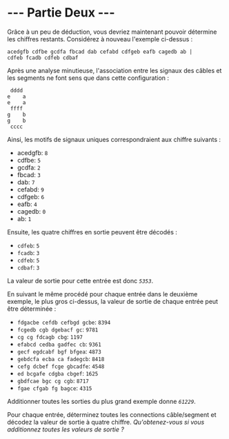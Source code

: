 # --- Partie Deux ---

Grâce à un peu de déduction, vous devriez maintenant pouvoir détermine les chiffres restants. Considérez à nouveau l'exemple ci-dessus :

```fdd
acedgfb cdfbe gcdfa fbcad dab cefabd cdfgeb eafb cagedb ab |
cdfeb fcadb cdfeb cdbaf
```

Après une analyse minutieuse, l'association entre les signaux des câbles et les segments ne font sens que dans cette configuration :

```fddd
 dddd
e    a
e    a
 ffff
g    b
g    b
 cccc
```

Ainsi, les motifs de signaux uniques correspondraient aux chiffre suivants :

- acedgfb: `8`
- cdfbe: `5`
- gcdfa: `2`
- fbcad: `3`
- dab: `7`
- cefabd: `9`
- cdfgeb: `6`
- eafb: `4`
- cagedb: `0`
- ab: `1`

Ensuite, les quatre chiffres en sortie peuvent être décodés :

- `cdfeb`: `5`
- `fcadb`: `3`
- `cdfeb`: `5`
- `cdbaf`: `3`

La valeur de sortie pour cette entrée est donc *`5353`*.

En suivant le même procédé pour chaque entrée dans le deuxième exemple, le plus gros ci-dessus, la valeur de sortie de chaque entrée peut être déterminée :

- ``fdgacbe cefdb cefbgd gcbe``: `8394`
- ``fcgedb cgb dgebacf gc``: `9781`
- ``cg cg fdcagb cbg``: `1197`
- ``efabcd cedba gadfec cb``: `9361`
- ``gecf egdcabf bgf bfgea``: `4873`
- ``gebdcfa ecba ca fadegcb``: `8418`
- ``cefg dcbef fcge gbcadfe``: `4548`
- ``ed bcgafe cdgba cbgef``: `1625`
- ``gbdfcae bgc cg cgb``: `8717`
- ``fgae cfgab fg bagce``: `4315`

Additionner toutes les sorties du plus grand exemple donne *`61229`*.

Pour chaque entrée, déterminez toutes les connections câble/segment et décodez la valeur de sortie à quatre chiffre. *Qu'obtenez-vous si vous additionnez toutes les valeurs de sortie ?*
